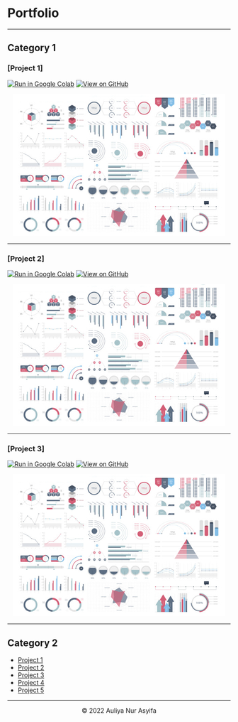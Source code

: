 # Portfolio
---
## Category 1 

### [Project 1]
[![Run in Google Colab](https://img.shields.io/badge/Colab-Run_in_Google_Colab-blue?logo=Google&logoColor=FDBA18)](https://colab.research.google.com/drive/1Hh0Ii7ZN-ElyqXFQBY3Q9Y2hV3Z3EqC_)
[![View on GitHub](https://img.shields.io/badge/GitHub-View_on_GitHub-blue?logo=GitHub)](https://github.com/auliyanurasyifa/)

<center><img src="images/dummy_thumbnail.jpg?raw=true"/></center>
  
---
### [Project 2]

[![Run in Google Colab](https://img.shields.io/badge/Colab-Run_in_Google_Colab-blue?logo=Google&logoColor=FDBA18)](https://colab.research.google.com/drive/1Hh0Ii7ZN-ElyqXFQBY3Q9Y2hV3Z3EqC_)
[![View on GitHub](https://img.shields.io/badge/GitHub-View_on_GitHub-blue?logo=GitHub)](https://github.com/auliyanurasyifa/)
  
<center><img src="images/dummy_thumbnail.jpg?raw=true"/></center>

---
### [Project 3]

[![Run in Google Colab](https://img.shields.io/badge/Colab-Run_in_Google_Colab-blue?logo=Google&logoColor=FDBA18)](https://colab.research.google.com/drive/1Hh0Ii7ZN-ElyqXFQBY3Q9Y2hV3Z3EqC_)
[![View on GitHub](https://img.shields.io/badge/GitHub-View_on_GitHub-blue?logo=GitHub)](https://github.com/auliyanurasyifa/)
 
<center><img src="images/dummy_thumbnail.jpg?raw=true"/></center>

---

## Category 2

- [Project 1](http://example.com/)
- [Project 2](http://example.com/)
- [Project 3](http://example.com/)
- [Project 4](http://example.com/)
- [Project 5](http://example.com/)

---
<center>© 2022 Auliya Nur Asyifa</center>
